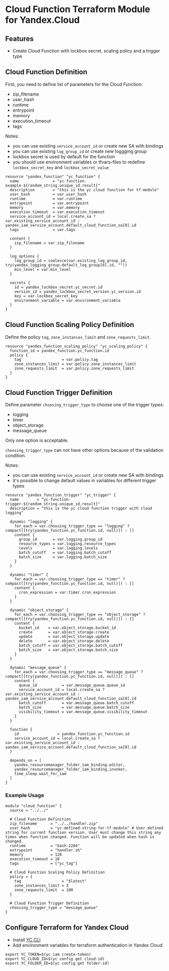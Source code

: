 # Cloud Function Terraform Module for Yandex.Cloud

## Features

- Create Cloud Function with lockbox secret, scaling policy and a trigger type


## Cloud Function Definition
First, you need to define list of parameters for the Cloud Function:
- zip_filename
- user_hash
- runtime
- entrypoint
- memory 
- execution_timeout
- tags

Notes:
- you can use existing `service_account_id` or create new SA with bindings
- you can use existing `log_group_id` or create new loggging group
- lockbox secret is used by default for the function
- you should use environment variables or tfvars-files to redefine `lockbox_secret_key` and `lockbox_secret_value`


```
resource "yandex_function" "yc_function" {
  name               = "yc-function-example-${random_string.unique_id.result}"
  description        = "this is the yc cloud function for tf-module"
  user_hash          = var.user_hash
  runtime            = var.runtime
  entrypoint         = var.entrypoint
  memory             = var.memory
  execution_timeout  = var.execution_timeout
  service_account_id = local.create_sa ? var.existing_service_account_id : yandex_iam_service_account.default_cloud_function_sa[0].id
  tags               = var.tags
  
  content {
    zip_filename = var.zip_filename
  }

  log_options {
    log_group_id = coalesce(var.existing_log_group_id, try(yandex_logging_group.default_log_group[0].id, ""))
    min_level = var.min_level
  }

  secrets {
    id = yandex_lockbox_secret.yc_secret.id
    version_id = yandex_lockbox_secret_version.yc_version.id
    key = var.lockbox_secret_key
    environment_variable = var.environment_variable
  }
}
```

## Cloud Function Scaling Policy Definition
Define the policy `tag`, `zone_instances_limit` and `zone_requests_limit`.

```
resource "yandex_function_scaling_policy" "yc_scaling_policy" {
  function_id = yandex_function.yc_function.id
  policy {
    tag                  = var.policy.tag
    zone_instances_limit = var.policy.zone_instances_limit
    zone_requests_limit  = var.policy.zone_requests_limit
  }
}
```

## Cloud Function Trigger Definition
Define parameter `choosing_trigger_type` to choose one of the trigger types:
- logging
- timer
- object_storage
- message_queue

Only one option is acceptable.

`choosing_trigger_type` can not have other options because of the validation condition.

Notes:
- you can use existing `service_account_id` or create new SA with bindings
- it's possible to change default values in variables for different trigger types

```
resource "yandex_function_trigger" "yc_trigger" {
  name        = "yc-function-trigger-${random_string.unique_id.result}"
  description = "this is the yc cloud function trigger with cloud logging"

  dynamic "logging" {
    for_each = var.choosing_trigger_type == "logging" ? compact([try(yandex_function.yc_function.id, null)]) : []
    content {
      group_id       = var.logging.group_id
      resource_types = var.logging.resource_types
      levels         = var.logging.levels
      batch_cutoff   = var.logging.batch_cutoff
      batch_size     = var.logging.batch_size
    }
  }

  dynamic "timer" {
    for_each = var.choosing_trigger_type == "timer" ? compact([try(yandex_function.yc_function.id, null)]) : []
    content {
      cron_expression = var.timer.cron_expression
    }
  }

  dynamic "object_storage" {
    for_each = var.choosing_trigger_type == "object_storage" ? compact([try(yandex_function.yc_function.id, null)]) : []
    content {
      bucket_id    = var.object_storage.bucket_id
      create       = var.object_storage.create
      update       = var.object_storage.update
      delete       = var.object_storage.delete
      batch_cutoff = var.object_storage.batch_cutoff
      batch_size   = var.object_storage.batch_size
    }
  }

  dynamic "message_queue" {
    for_each = var.choosing_trigger_type == "message_queue" ? compact([try(yandex_function.yc_function.id, null)]) : []
    content {
      queue_id           = var.message_queue.queue_id
      service_account_id = local.create_sa ? var.existing_service_account_id : yandex_iam_service_account.default_cloud_function_sa[0].id
      batch_cutoff       = var.message_queue.batch_cutoff
      batch_size         = var.message_queue.batch_size
      visibility_timeout = var.message_queue.visibility_timeout
    }
  }

  function {
    id                 = yandex_function.yc_function.id
    service_account_id = local.create_sa ? var.existing_service_account_id : yandex_iam_service_account.default_cloud_function_sa[0].id
  }

  depends_on = [
    yandex_resourcemanager_folder_iam_binding.editor,
    yandex_resourcemanager_folder_iam_binding.invoker,
    time_sleep.wait_for_iam
  ]
}
```

### Example Usage

```hcl-terraform
module "cloud_function" {
  source = "../../"

  # Cloud Function Definition
  zip_filename      = "../../handler.zip"
  user_hash         = "yc-defined-string-for-tf-module" # User-defined string for current function version. User must change this string any times when function changed. Function will be updated when hash is changed.
  runtime           = "bash-2204"
  entrypoint        = "handler.sh"
  memory            = 128
  execution_timeout = 10
  tags              = ["yc_tag"]

  # Cloud Function Scaling Policy Definition
  policy = {
    tag                  = "$latest"
    zone_instances_limit = 3
    zone_requests_limit  = 100
  }

  # Cloud Function Trigger Definition
  choosing_trigger_type = "message_queue"
}
```

## Configure Terraform for Yandex Cloud

- Install [YC CLI](https://cloud.yandex.com/docs/cli/quickstart)
- Add environment variables for terraform authentication in Yandex Cloud

```
export YC_TOKEN=$(yc iam create-token)
export YC_CLOUD_ID=$(yc config get cloud-id)
export YC_FOLDER_ID=$(yc config get folder-id)
```


<!-- BEGINNING OF PRE-COMMIT-TERRAFORM DOCS HOOK -->

<!-- END OF PRE-COMMIT-TERRAFORM DOCS HOOK -->

